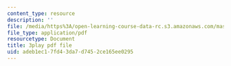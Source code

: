 ```yaml
---
content_type: resource
description: ''
file: /media/https%3A/open-learning-course-data-rc.s3.amazonaws.com/mas-s62-cryptocurrency-engineering-and-design-spring-2018/adeb1ec17fd43da7d7452ce165ee0295_CCeq5PChvuk.pdf
file_type: application/pdf
resourcetype: Document
title: 3play pdf file
uid: adeb1ec1-7fd4-3da7-d745-2ce165ee0295
---
```

